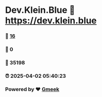 # Dev.Klein.Blue :link: https://dev.klein.blue 
### :page_facing_up: [16](https://dev.klein.blue/tag.html) 
### :speech_balloon: 0 
### :hibiscus: 35198 
### :alarm_clock: 2025-04-02 05:40:23 
### Powered by :heart: [Gmeek](https://github.com/Meekdai/Gmeek)
